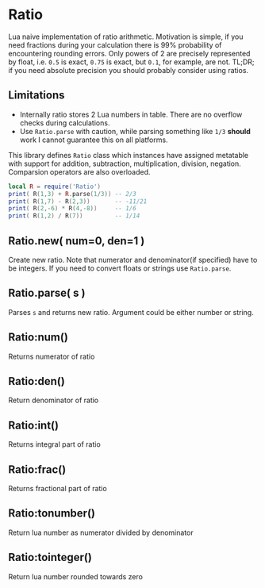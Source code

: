 Ratio
=====

Lua naive implementation of ratio arithmetic. Motivation is simple, if you need
fractions during your calculation there is 99% probability of encountering
rounding errors. Only powers of 2 are precisely represented by float, i.e.
`0.5` is exact, `0.75` is exact, but `0.1`, for example, are not. TL;DR; if you
need absolute precision you should probably consider using ratios.

Limitations
-----------
* Internally ratio stores 2 Lua numbers in table. There are no overflow checks
during calculations.
* Use `Ratio.parse` with caution, while parsing something like `1/3` **should**
work I cannot guarantee this on all platforms.

This library defines `Ratio` class which instances have assigned metatable with
support for addition, subtraction, multiplication, division, negation. Comparsion
operators are also overloaded.

```lua
local R = require('Ratio')
print( R(1,3) + R.parse(1/3)) -- 2/3
print( R(1,7) - R(2,3))       -- -11/21
print( R(2,-6) * R(4,-8))     -- 1/6
print( R(1,2) / R(7))         -- 1/14
```

Ratio.new( num=0, den=1 )
-------------------------
Create new ratio. Note that numerator and denominator(if specified) have to be
integers. If you need to convert floats or strings use `Ratio.parse`.

Ratio.parse( s )
----------------
Parses `s` and returns new ratio. Argument could be either number or string.

Ratio:num()
-----------
Returns numerator of ratio

Ratio:den()
-----------
Return denominator of ratio

Ratio:int()
-----------
Returns integral part of ratio

Ratio:frac()
------------
Returns fractional part of ratio

Ratio:tonumber()
----------------
Return lua number as numerator divided by denominator

Ratio:tointeger()
-----------------
Return lua number rounded towards zero
